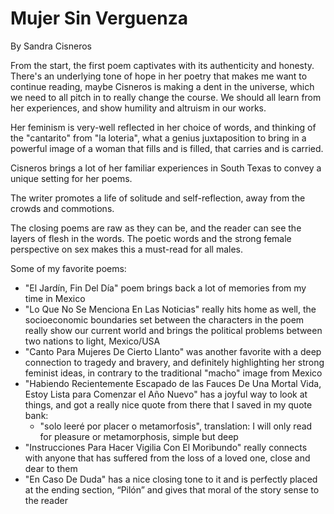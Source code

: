 # Mujer Sin Verguenza

By Sandra Cisneros

From the start, the first poem captivates with its authenticity and honesty. There's an underlying tone of hope in her poetry that makes me want to continue reading, maybe Cisneros is making a dent in the universe, which we need to all pitch in to really change the course. We should all learn from her experiences, and show humility and altruism in our works.

Her feminism is very-well reflected in her choice of words, and thinking of the "cantarito" from "la loteria", what a genius juxtaposition to bring in a powerful image of a woman that fills and is filled, that carries and is carried.

Cisneros brings a lot of her familiar experiences in South Texas to convey a unique setting for her poems.

The writer promotes a life of solitude and self-reflection, away from the crowds and commotions.

The closing poems are raw as they can be, and the reader can see the layers of flesh in the words. The poetic words and the strong female perspective on sex makes this a must-read for all males.

Some of my favorite poems:

- "El Jardín, Fin Del Día" poem brings back a lot of memories from my time in Mexico
- "Lo Que No Se Menciona En Las Noticias" really hits home as well, the socioeconomic boundaries set between the characters in the poem really show our current world and brings the political problems between two nations to light, Mexico/USA
- "Canto Para Mujeres De Cierto Llanto" was another favorite with a deep connection to tragedy and bravery, and definitely highlighting her strong feminist ideas, in contrary to the traditional "macho" image from Mexico
- "Habiendo Recientemente Escapado de las Fauces De Una Mortal Vida, Estoy Lista para Comenzar el Año Nuevo" has a joyful way to look at things, and got a really nice quote from there that I saved in my quote bank:
  - "solo leeré por placer o metamorfosis", translation: I will only read for pleasure or metamorphosis, simple but deep
- "Instrucciones Para Hacer Vigilia Con El Moribundo" really connects with anyone that has suffered from the loss of a loved one, close and dear to them
- "En Caso De Duda" has a nice closing tone to it and is perfectly placed at the ending section, “Pilón” and gives that moral of the story sense to the reader